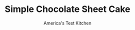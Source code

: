 ---
layout: ../../layouts/MarkdownPostLayout.astro
title: Simple Chocolate Sheet Cake
author: America's Test Kitchen
pubDate: 2023-03-15
description: "For an easy, foolproof, last-minute cake that packs in great chocolate flavor, just whisk together a few ingredients and bake."
image_url: https://res.cloudinary.com/hksqkdlah/image/upload/ar_1:1,c_fill,dpr_2.0,f_auto,fl_lossy.progressive.strip_profile,g_faces:auto,q_auto:low,w_344/24934_sfs-chocolate-sheet-cake-13
tags: ["Desserts or Baked Goods","Chocolate","Make Ahead","Cakes"]
calories: 
protein: 
carbohydrates: 
fats: 
fiber: 
ingredients: ["3/4 cup, cocoa powder, preferably Dutch-processed","1 1/4 cups, unbleached all-purpose flour (6 1/4 ounces)","1/4 teaspoon, table salt","8 ounces, semisweet chocolate, chopped","12 tablespoons, unsalted butter (1 1/2 sticks), plus extra for baking pan","4 , large eggs","1 1/2 cups, granulated sugar","1 teaspoon, vanilla extract","1 cup, buttermilk","1/2 teaspoon, baking soda"]
serves: 
time: "1 hour, plus 1 hour cooling"
instructions: ["Adjust oven rack to middle position and heat oven to 325 degrees. Coat bottom and sides of 9 by 13-inch baking pan with 1 tablespoon butter.","Sift together cocoa, flour, and salt in medium bowl; set aside. Heat chocolate and butter in microwave-safe bowl covered with plastic wrap 2 minutes at 50 percent power; stir until smooth. (If not fully melted, heat 1 minute longer at 50 percent power.) Whisk together eggs, sugar, and vanilla in medium bowl.","Whisk chocolate into egg mixture until combined. Combine buttermilk and baking soda; whisk into chocolate mixture, then whisk in dry ingredients until batter is smooth and glossy. Pour batter into prepared pan; bake until firm in center when lightly pressed and toothpick inserted in center comes out clean, about 40 minutes. Cool on wire rack until room temperature, at least 1 hour; serve, or ice with frosting, if desired.","TO MAKE AHEAD: After the cake(s) has cooled, it can be wrapped tightly in plastic wrap and kept at room temperature for up to 1 day. Or, wrapped tightly in plastic wrap, then foil, the cake(s) can be frozen for up to 1 month. Defrost at room temperature before unwrapping and frosting."]
nutrition: undefined
notes: "Melting the chocolate and butter in the microwave is quick and neat, but it can also be done in a heatproof bowl set over a saucepan containing 2 inches of simmering water. We prefer Dutch-processed cocoa for the deeper chocolate flavor it gives the cake. The baked and cooled cake can simply be served with lightly sweetened whipped cream or topped with any frosting you like."
---